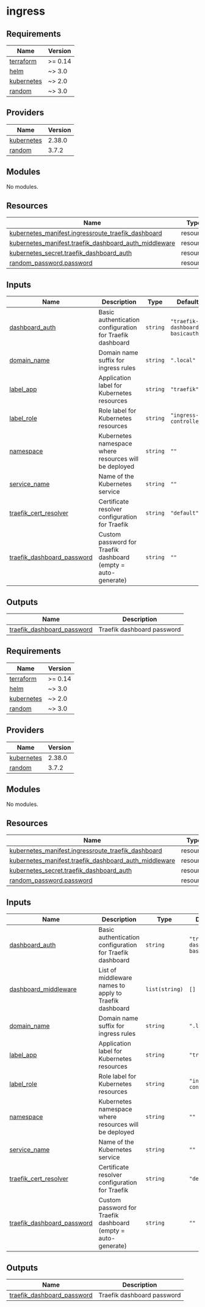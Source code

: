# ingress

<!-- BEGINNING OF PRE-COMMIT-TERRAFORM DOCS HOOK -->
## Requirements

| Name | Version |
|------|---------|
| <a name="requirement_terraform"></a> [terraform](#requirement\_terraform) | >= 0.14 |
| <a name="requirement_helm"></a> [helm](#requirement\_helm) | ~> 3.0 |
| <a name="requirement_kubernetes"></a> [kubernetes](#requirement\_kubernetes) | ~> 2.0 |
| <a name="requirement_random"></a> [random](#requirement\_random) | ~> 3.0 |

## Providers

| Name | Version |
|------|---------|
| <a name="provider_kubernetes"></a> [kubernetes](#provider\_kubernetes) | 2.38.0 |
| <a name="provider_random"></a> [random](#provider\_random) | 3.7.2 |

## Modules

No modules.

## Resources

| Name | Type |
|------|------|
| [kubernetes_manifest.ingressroute_traefik_dashboard](https://registry.terraform.io/providers/hashicorp/kubernetes/latest/docs/resources/manifest) | resource |
| [kubernetes_manifest.traefik_dashboard_auth_middleware](https://registry.terraform.io/providers/hashicorp/kubernetes/latest/docs/resources/manifest) | resource |
| [kubernetes_secret.traefik_dashboard_auth](https://registry.terraform.io/providers/hashicorp/kubernetes/latest/docs/resources/secret) | resource |
| [random_password.password](https://registry.terraform.io/providers/hashicorp/random/latest/docs/resources/password) | resource |

## Inputs

| Name | Description | Type | Default | Required |
|------|-------------|------|---------|:--------:|
| <a name="input_dashboard_auth"></a> [dashboard\_auth](#input\_dashboard\_auth) | Basic authentication configuration for Traefik dashboard | `string` | `"traefik-dashboard-basicauth"` | no |
| <a name="input_domain_name"></a> [domain\_name](#input\_domain\_name) | Domain name suffix for ingress rules | `string` | `".local"` | no |
| <a name="input_label_app"></a> [label\_app](#input\_label\_app) | Application label for Kubernetes resources | `string` | `"traefik"` | no |
| <a name="input_label_role"></a> [label\_role](#input\_label\_role) | Role label for Kubernetes resources | `string` | `"ingress-controller"` | no |
| <a name="input_namespace"></a> [namespace](#input\_namespace) | Kubernetes namespace where resources will be deployed | `string` | `""` | no |
| <a name="input_service_name"></a> [service\_name](#input\_service\_name) | Name of the Kubernetes service | `string` | `""` | no |
| <a name="input_traefik_cert_resolver"></a> [traefik\_cert\_resolver](#input\_traefik\_cert\_resolver) | Certificate resolver configuration for Traefik | `string` | `"default"` | no |
| <a name="input_traefik_dashboard_password"></a> [traefik\_dashboard\_password](#input\_traefik\_dashboard\_password) | Custom password for Traefik dashboard (empty = auto-generate) | `string` | `""` | no |

## Outputs

| Name | Description |
|------|-------------|
| <a name="output_traefik_dashboard_password"></a> [traefik\_dashboard\_password](#output\_traefik\_dashboard\_password) | Traefik dashboard password |
<!-- END OF PRE-COMMIT-TERRAFORM DOCS HOOK -->

<!-- BEGIN_TF_DOCS -->


## Requirements

| Name | Version |
|------|---------|
| <a name="requirement_terraform"></a> [terraform](#requirement\_terraform) | >= 0.14 |
| <a name="requirement_helm"></a> [helm](#requirement\_helm) | ~> 3.0 |
| <a name="requirement_kubernetes"></a> [kubernetes](#requirement\_kubernetes) | ~> 2.0 |
| <a name="requirement_random"></a> [random](#requirement\_random) | ~> 3.0 |

## Providers

| Name | Version |
|------|---------|
| <a name="provider_kubernetes"></a> [kubernetes](#provider\_kubernetes) | 2.38.0 |
| <a name="provider_random"></a> [random](#provider\_random) | 3.7.2 |

## Modules

No modules.

## Resources

| Name | Type |
|------|------|
| [kubernetes_manifest.ingressroute_traefik_dashboard](https://registry.terraform.io/providers/hashicorp/kubernetes/latest/docs/resources/manifest) | resource |
| [kubernetes_manifest.traefik_dashboard_auth_middleware](https://registry.terraform.io/providers/hashicorp/kubernetes/latest/docs/resources/manifest) | resource |
| [kubernetes_secret.traefik_dashboard_auth](https://registry.terraform.io/providers/hashicorp/kubernetes/latest/docs/resources/secret) | resource |
| [random_password.password](https://registry.terraform.io/providers/hashicorp/random/latest/docs/resources/password) | resource |

## Inputs

| Name | Description | Type | Default | Required |
|------|-------------|------|---------|:--------:|
| <a name="input_dashboard_auth"></a> [dashboard\_auth](#input\_dashboard\_auth) | Basic authentication configuration for Traefik dashboard | `string` | `"traefik-dashboard-basicauth"` | no |
| <a name="input_dashboard_middleware"></a> [dashboard\_middleware](#input\_dashboard\_middleware) | List of middleware names to apply to Traefik dashboard | `list(string)` | `[]` | no |
| <a name="input_domain_name"></a> [domain\_name](#input\_domain\_name) | Domain name suffix for ingress rules | `string` | `".local"` | no |
| <a name="input_label_app"></a> [label\_app](#input\_label\_app) | Application label for Kubernetes resources | `string` | `"traefik"` | no |
| <a name="input_label_role"></a> [label\_role](#input\_label\_role) | Role label for Kubernetes resources | `string` | `"ingress-controller"` | no |
| <a name="input_namespace"></a> [namespace](#input\_namespace) | Kubernetes namespace where resources will be deployed | `string` | `""` | no |
| <a name="input_service_name"></a> [service\_name](#input\_service\_name) | Name of the Kubernetes service | `string` | `""` | no |
| <a name="input_traefik_cert_resolver"></a> [traefik\_cert\_resolver](#input\_traefik\_cert\_resolver) | Certificate resolver configuration for Traefik | `string` | `"default"` | no |
| <a name="input_traefik_dashboard_password"></a> [traefik\_dashboard\_password](#input\_traefik\_dashboard\_password) | Custom password for Traefik dashboard (empty = auto-generate) | `string` | `""` | no |

## Outputs

| Name | Description |
|------|-------------|
| <a name="output_traefik_dashboard_password"></a> [traefik\_dashboard\_password](#output\_traefik\_dashboard\_password) | Traefik dashboard password |

<!-- END_TF_DOCS -->
